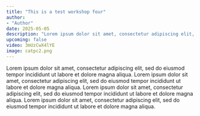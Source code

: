 ```yaml
---
title: "This is a test workshop four"
author:
- "Author"
date: 2025-05-05
description: "Lorem ipsum dolor sit amet, consectetur adipiscing elit, sed do eiusmod tempor incididunt ut labore et dolore magna aliqua."
upcoming: false
video: 3mUzCwX4lYE
image: catpc2.png
---
```


Lorem ipsum dolor sit amet, consectetur adipiscing elit, sed do eiusmod tempor incididunt ut labore et dolore magna aliqua. Lorem ipsum dolor sit amet, consectetur adipiscing elit, sed do eiusmod tempor incididunt ut labore et dolore magna aliqua. Lorem ipsum dolor sit amet, consectetur adipiscing elit, sed do eiusmod tempor incididunt ut labore et dolore magna aliqua. Lorem ipsum dolor sit amet, consectetur adipiscing elit, sed do eiusmod tempor incididunt ut labore et dolore magna aliqua.
